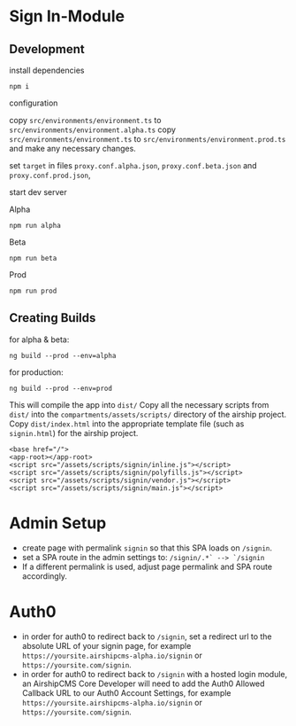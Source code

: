 # Sign In-Module

## Development

install dependencies

```
npm i
```

configuration

copy `src/environments/environment.ts` to `src/environments/environment.alpha.ts`
copy `src/environments/environment.ts` to `src/environments/environment.prod.ts` and make any necessary changes.

set `target` in files `proxy.conf.alpha.json`, `proxy.conf.beta.json` and `proxy.conf.prod.json`,

start dev server

Alpha

```
npm run alpha
```

Beta

```
npm run beta
```


Prod

```
npm run prod
```

## Creating Builds

for alpha & beta:

```
ng build --prod --env=alpha
```

for production:

```
ng build --prod --env=prod
```
This will compile the app into `dist/`
Copy all the necessary scripts from `dist/` into the `compartments/assets/scripts/` directory of the airship project.
Copy `dist/index.html` into the appropriate template file (such as `signin.html`) for the airship project.

```
<base href="/">
<app-root></app-root>
<script src="/assets/scripts/signin/inline.js"></script>
<script src="/assets/scripts/signin/polyfills.js"></script>
<script src="/assets/scripts/signin/vendor.js"></script>
<script src="/assets/scripts/signin/main.js"></script>
```

# Admin Setup
- create page with permalink `signin` so that this SPA loads on `/signin`. 
- set a SPA route in the admin settings to:
```/signin/.*` --> `/signin```
- If a different permalink is used, adjust page permalink and SPA route accordingly.

# Auth0
- in order for auth0 to redirect back to `/signin`, set a  redirect url to the absolute URL of your signin page, for example `https://yoursite.airshipcms-alpha.io/signin` or `https://yoursite.com/signin`. 
- in order for auth0 to redirect back to `/signin` with a hosted login module, an AirshipCMS Core Developer will need to add the Auth0 Allowed Callback URL to our Auth0 Account Settings, for example `https://yoursite.airshipcms-alpha.io/signin` or `https://yoursite.com/signin`. 
